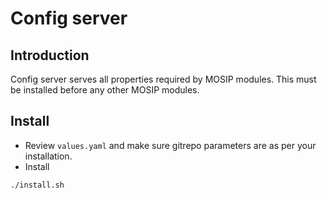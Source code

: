 # Config server

## Introduction
Config server serves all properties required by MOSIP modules. This must be installed before any other MOSIP modules.

## Install
* Review `values.yaml` and make sure gitrepo parameters are as per your installation.
* Install
```sh
./install.sh
```


  


